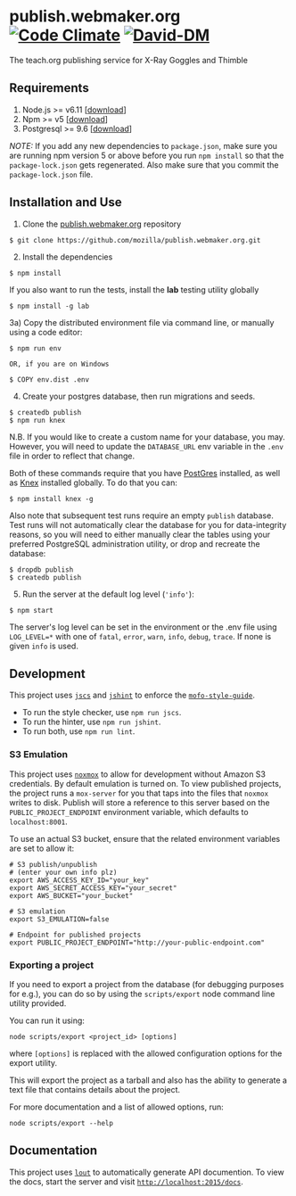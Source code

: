 # publish.webmaker.org [![Code Climate](https://codeclimate.com/github/mozilla/publish.webmaker.org/badges/gpa.svg)](https://codeclimate.com/github/mozilla/publish.webmaker.org) [![David-DM](https://david-dm.org/mozilla/publish.webmaker.org.svg)](https://david-dm.org/mozilla/publish.webmaker.org)
The teach.org publishing service for X-Ray Goggles and Thimble

## Requirements

1) Node.js >= v6.11 [[download](https://nodejs.org/en/download)]
2) Npm >= v5 [[download](https://www.npmjs.com/package/npm5)]
3) Postgresql >= 9.6 [[download](https://www.postgresql.org/download)]

*NOTE:* If you add any new dependencies to `package.json`, make sure you are running npm version 5 or above before you run `npm install` so that the `package-lock.json` gets regenerated. Also make sure that you commit the `package-lock.json` file.

## Installation and Use

1) Clone the [publish.webmaker.org](https://github.com/mozilla/publish.webmaker.org) repository

```
$ git clone https://github.com/mozilla/publish.webmaker.org.git
```

2) Install the dependencies

```
$ npm install
```

If you also want to run the tests, install the **lab** testing utility globally

```
$ npm install -g lab
```

3a) Copy the distributed environment file via command line, or manually using a code editor:

```
$ npm run env

OR, if you are on Windows

$ COPY env.dist .env
```

4) Create your postgres database, then run migrations and seeds.

```
$ createdb publish
$ npm run knex
```

N.B. If you would like to create a custom name for your database, you may. However, you
will need to update the `DATABASE_URL` env variable in the `.env` file in order to
reflect that change.

Both of these commands require that you have [PostGres](http://www.postgresql.org/download/) installed, as well as [Knex](http://knexjs.org/) installed globally. To do that you can:

```
$ npm install knex -g
```

Also note that subsequent test runs require an empty `publish` database. Test runs will not automatically clear the database for you for data-integrity reasons, so you will need to either manually clear the tables using your preferred PostgreSQL administration utility, or drop and recreate the database:

```
$ dropdb publish
$ createdb publish
```

5) Run the server at the default log level (`'info'`):

```
$ npm start
```

The server's log level can be set in the environment or the .env file using `LOG_LEVEL=*` with one of `fatal`, `error`, `warn`, `info`, `debug`, `trace`.
If none is given `info` is used.

## Development

This project uses [`jscs`](http://jscs.info/) and [`jshint`](http://jshint.com/)
to enforce the [`mofo-style-guide`](https://github.com/MozillaFoundation/javascript-style-guide).

- To run the style checker, use `npm run jscs`.
- To run the hinter, use `npm run jshint`.
- To run both, use `npm run lint`.

### S3 Emulation

This project uses [`noxmox`](https://github.com/nephics/noxmox) to allow for development without Amazon S3 credentials. By default emulation is turned on. To view published projects, the project runs a `mox-server` for you that taps into the files that `noxmox` writes to disk. Publish will store a reference to this server based on the `PUBLIC_PROJECT_ENDPOINT` environment variable, which defaults to `localhost:8001`.

To use an actual S3 bucket, ensure that the related environment variables are set to allow it:

```
# S3 publish/unpublish
# (enter your own info plz)
export AWS_ACCESS_KEY_ID="your_key"
export AWS_SECRET_ACCESS_KEY="your_secret"
export AWS_BUCKET="your_bucket"

# S3 emulation
export S3_EMULATION=false

# Endpoint for published projects
export PUBLIC_PROJECT_ENDPOINT="http://your-public-endpoint.com"
```

### Exporting a project

If you need to export a project from the database (for debugging purposes for e.g.), you can do so by using the `scripts/export` node command line utility provided.

You can run it using:
```
node scripts/export <project_id> [options]
```
where `[options]` is replaced with the allowed configuration options for the export utility.

This will export the project as a tarball and also has the ability to generate a text file that contains details about the project.

For more documentation and a list of allowed options, run:
```
node scripts/export --help
```

## Documentation

This project uses [`lout`](https://github.com/hapijs/lout) to automatically generate API documention. To view the docs, start the server and visit
[`http://localhost:2015/docs`](http://localhost:2015/docs).
